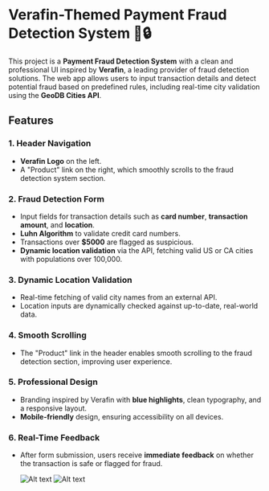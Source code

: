 # Verafin-Themed Payment Fraud Detection System 💼🔒

This project is a **Payment Fraud Detection System** with a clean and professional UI inspired by **Verafin**, a leading provider of fraud detection solutions. The web app allows users to input transaction details and detect potential fraud based on predefined rules, including real-time city validation using the **GeoDB Cities API**.

## Features

### 1. Header Navigation
- **Verafin Logo** on the left.
- A "Product" link on the right, which smoothly scrolls to the fraud detection system section.

### 2. Fraud Detection Form
- Input fields for transaction details such as **card number**, **transaction amount**, and **location**.
- **Luhn Algorithm** to validate credit card numbers.
- Transactions over **$5000** are flagged as suspicious.
- **Dynamic location validation** via the API, fetching valid US or CA cities with populations over 100,000.

### 3. Dynamic Location Validation
- Real-time fetching of valid city names from an external API.
- Location inputs are dynamically checked against up-to-date, real-world data.

### 4. Smooth Scrolling
- The "Product" link in the header enables smooth scrolling to the fraud detection section, improving user experience.

### 5. Professional Design
- Branding inspired by Verafin with **blue highlights**, clean typography, and a responsive layout.
- **Mobile-friendly** design, ensuring accessibility on all devices.

### 6. Real-Time Feedback
- After form submission, users receive **immediate feedback** on whether the transaction is safe or flagged for fraud.

  ![Alt text](relative/path/to/your/homepage.png)
  ![Alt text](relative/path/to/your/demo1.png)


